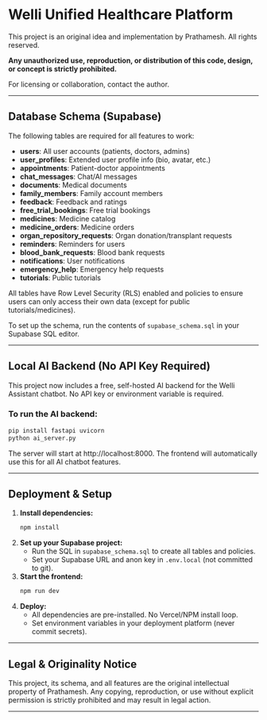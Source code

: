 # Welli Unified Healthcare Platform

This project is an original idea and implementation by Prathamesh. All rights reserved.

**Any unauthorized use, reproduction, or distribution of this code, design, or concept is strictly prohibited.**

For licensing or collaboration, contact the author.

---

## Database Schema (Supabase)

The following tables are required for all features to work:

- **users**: All user accounts (patients, doctors, admins)
- **user_profiles**: Extended user profile info (bio, avatar, etc.)
- **appointments**: Patient-doctor appointments
- **chat_messages**: Chat/AI messages
- **documents**: Medical documents
- **family_members**: Family account members
- **feedback**: Feedback and ratings
- **free_trial_bookings**: Free trial bookings
- **medicines**: Medicine catalog
- **medicine_orders**: Medicine orders
- **organ_repository_requests**: Organ donation/transplant requests
- **reminders**: Reminders for users
- **blood_bank_requests**: Blood bank requests
- **notifications**: User notifications
- **emergency_help**: Emergency help requests
- **tutorials**: Public tutorials

All tables have Row Level Security (RLS) enabled and policies to ensure users can only access their own data (except for public tutorials/medicines).

To set up the schema, run the contents of `supabase_schema.sql` in your Supabase SQL editor.

---

## Local AI Backend (No API Key Required)

This project now includes a free, self-hosted AI backend for the Welli Assistant chatbot. No API key or environment variable is required.

### To run the AI backend:

```sh
pip install fastapi uvicorn
python ai_server.py
```

The server will start at http://localhost:8000. The frontend will automatically use this for all AI chatbot features.

---

## Deployment & Setup

1. **Install dependencies:**
   ```sh
   npm install
   ```
2. **Set up your Supabase project:**
   - Run the SQL in `supabase_schema.sql` to create all tables and policies.
   - Set your Supabase URL and anon key in `.env.local` (not committed to git).
3. **Start the frontend:**
   ```sh
   npm run dev
   ```
4. **Deploy:**
   - All dependencies are pre-installed. No Vercel/NPM install loop.
   - Set environment variables in your deployment platform (never commit secrets).

---

## Legal & Originality Notice

This project, its schema, and all features are the original intellectual property of Prathamesh. Any copying, reproduction, or use without explicit permission is strictly prohibited and may result in legal action.

---
